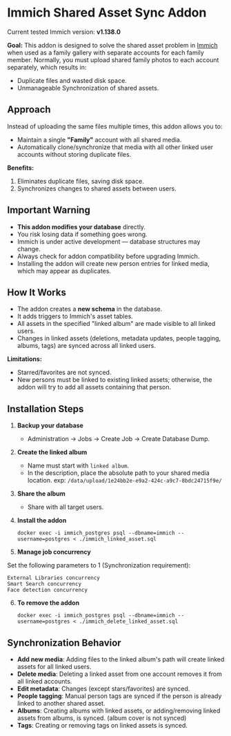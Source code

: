 # Immich Shared Asset Sync Addon

Current tested Immich version: **v1.138.0**

**Goal:**
This addon is designed to solve the shared asset problem in [Immich](https://immich.app/) when used as a family gallery with separate accounts for each family member. Normally, you must upload shared family photos to each account separately, which results in:

* Duplicate files and wasted disk space.
* Unmanageable Synchronization of shared assets.

## Approach

Instead of uploading the same files multiple times, this addon allows you to:

* Maintain a single **"Family"** account with all shared media.
* Automatically clone/synchronize that media with all other linked user accounts without storing duplicate files.

**Benefits:**

1. Eliminates duplicate files, saving disk space.
2. Synchronizes changes to shared assets between users.

## Important Warning

* **This addon modifies your database** directly.
* You risk losing data if something goes wrong.
* Immich is under active development — database structures may change.
* Always check for addon compatibility before upgrading Immich.
* Installing the addon will create new person entries for linked media, which may appear as duplicates.

## How It Works

* The addon creates a **new schema** in the database.
* It adds triggers to Immich's asset tables.
* All assets in the specified "linked album" are made visible to all linked users.
* Changes in linked assets (deletions, metadata updates, people tagging, albums, tags) are synced across all linked users.

**Limitations:**

* Starred/favorites are not synced.
* New persons must be linked to existing linked assets; otherwise, the addon will try to add all assets containing that person.

## Installation Steps

1. **Backup your database**

   * Administration → Jobs → Create Job → Create Database Dump.

2. **Create the linked album**

   * Name must start with `linked album`.
   * In the description, place the absolute path to your shared media location. exp: `/data/upload/1e24bb2e-e9a2-424c-a9c7-8bdc24715f9e/`

3. **Share the album**

   * Share with all target users.

4. **Install the addon**

   ```
   docker exec -i immich_postgres psql --dbname=immich --username=postgres < ./immich_linked_asset.sql
   ```
5. **Manage job concurrency**

Set the following parameters to 1 (Synchronization requirement):
```
External Libraries concurrency
Smart Search concurrency
Face detection concurrency
```
6. **To remove the addon**

   ```
   docker exec -i immich_postgres psql --dbname=immich --username=postgres < ./immich_delete_linked_asset.sql
   ```

## Synchronization Behavior

* **Add new media**: Adding files to the linked album's path will create linked assets for all linked users.
* **Delete media**: Deleting a linked asset from one account removes it from all linked accounts.
* **Edit metadata**: Changes (except stars/favorites) are synced.
* **People tagging**: Manual person tags are synced if the person is already linked to another shared asset.
* **Albums**: Creating albums with linked assets, or adding/removing linked assets from albums, is synced. (album cover is not synced)
* **Tags**: Creating or removing tags on linked assets is synced.
